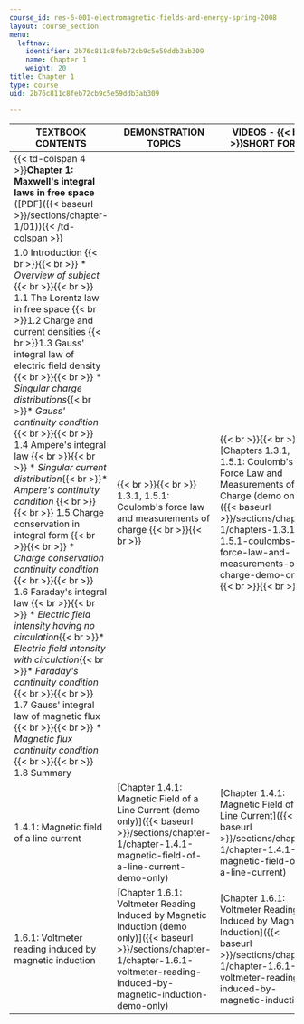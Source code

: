 ```yaml
---
course_id: res-6-001-electromagnetic-fields-and-energy-spring-2008
layout: course_section
menu:
  leftnav:
    identifier: 2b76c811c8feb72cb9c5e59ddb3ab309
    name: Chapter 1
    weight: 20
title: Chapter 1
type: course
uid: 2b76c811c8feb72cb9c5e59ddb3ab309

---
```


| TEXTBOOK CONTENTS | DEMONSTRATION TOPICS | VIDEOS -  {{< br >}}SHORT FORM | VIDEOS -  {{< br >}}LONG FORM |
| --- | --- | --- | --- |
| {{< td-colspan 4 >}}**Chapter 1: Maxwell's integral laws in free space** ([PDF]({{< baseurl >}}/sections/chapter-1/01)){{< /td-colspan >}} ||||
| 1.0 Introduction {{< br >}}{{< br >}} *   _Overview of subject_ {{< br >}}{{< br >}} 1.1 The Lorentz law in free space  {{< br >}}1.2 Charge and current densities  {{< br >}}1.3 Gauss' integral law of electric field density {{< br >}}{{< br >}} *   _Singular charge distributions_{{< br >}}*   _Gauss' continuity condition_ {{< br >}}{{< br >}} 1.4 Ampere's integral law {{< br >}}{{< br >}} *   _Singular current distribution_{{< br >}}*   _Ampere's continuity condition_ {{< br >}}{{< br >}} 1.5 Charge conservation in integral form {{< br >}}{{< br >}} *   _Charge conservation continuity condition_ {{< br >}}{{< br >}} 1.6 Faraday's integral law {{< br >}}{{< br >}} *   _Electric field intensity having no circulation_{{< br >}}*   _Electric field intensity with circulation_{{< br >}}*   _Faraday's continuity condition_ {{< br >}}{{< br >}} 1.7 Gauss' integral law of magnetic flux {{< br >}}{{< br >}} *   _Magnetic flux continuity condition_ {{< br >}}{{< br >}} 1.8 Summary |  {{< br >}}{{< br >}} 1.3.1, 1.5.1: Coulomb's force law and measurements of charge {{< br >}}{{< br >}}  |  {{< br >}}{{< br >}} [Chapters 1.3.1, 1.5.1: Coulomb's Force Law and Measurements of Charge (demo only)]({{< baseurl >}}/sections/chapter-1/chapters-1.3.1-1.5.1-coulombs-force-law-and-measurements-of-charge-demo-only) {{< br >}}{{< br >}}  |  {{< br >}}{{< br >}} [Chapters 1.3.1, 1.5.1: Coulomb's Force Law and Measurements of Charge]({{< baseurl >}}/sections/chapter-1/chapters-1.3.1-1.5.1-coulombs-force-law-and-measurements-of-charge) {{< br >}}{{< br >}}  |
| 1.4.1: Magnetic field of a line current | [Chapter 1.4.1: Magnetic Field of a Line Current (demo only)]({{< baseurl >}}/sections/chapter-1/chapter-1.4.1-magnetic-field-of-a-line-current-demo-only) | [Chapter 1.4.1: Magnetic Field of a Line Current]({{< baseurl >}}/sections/chapter-1/chapter-1.4.1-magnetic-field-of-a-line-current) |
| 1.6.1: Voltmeter reading induced by magnetic induction | [Chapter 1.6.1: Voltmeter Reading Induced by Magnetic Induction (demo only)]({{< baseurl >}}/sections/chapter-1/chapter-1.6.1-voltmeter-reading-induced-by-magnetic-induction-demo-only) | [Chapter 1.6.1: Voltmeter Reading Induced by Magnetic Induction]({{< baseurl >}}/sections/chapter-1/chapter-1.6.1-voltmeter-reading-induced-by-magnetic-induction)